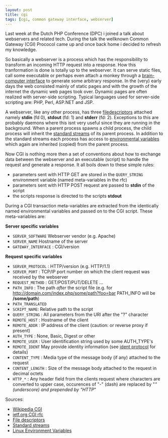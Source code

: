 ```yaml
---
layout: post
title: cgi 
tags: [cgi, common gateway interface, webserver]
---
```


Last week at the Dutch PHP Conference (DPC) i joined a talk about webservers and related tech.
During the talk the wellknown Common Gateway (CGI) Prococol came up and once back home i decided to refresh my knowledge.

So basically a webserver is a process which has the responsibility to transform an incoming HTTP request into a response. 
How this tranformation is done is totally up to the webserver.
It can serve static files, call some executable or perhaps even attach a monkey through a [brain-computer interface][1] to generate some arbitrary response.
In the (very) early days the web consisted mainly of static pages and with the growth of the internet the dynamic web pages took over.
Dynamic pages are often realized with server-side scripting. Typical languages used for server-side scripting are: PHP, Perl, ASP.NET and JSP.

A webserver, like any other process, has three [filedescriptors][4] attached namely **stdin** (fd 0), **stdout** (fd: 1) and **stderr** (fd: 2).
Exceptions to this are probably daemons where this isnt very useful since they are running in the background.
When a parent process spawns a child process, the child process will inherit the [standard streams][5] of its parent process.
In addition to the standard streams each process has access to [environmental variables][6] which again are inherited (copied) from the parent process.

Now CGI is nothing more then a set of conventions about how to exchange data between the webserver and an executable (script) to handle the request and generate a response.
It all boils down to these simple rules:  
- parameters sent with HTTP GET are stored in the `QUERY_STRING` environment variable (named meta-variables in the rfc)  
- parameters sent with HTTP POST request are passed to **stdin** of the script  
- the scripts response is directed to the scripts **stdout**  

During a CGI transaction meta-variables are extracted from the identically named environmental variables and passed on to the CGI script.
These meta-variables are:

**Server specific variables**  
- `SERVER_SOFTWARE` Webserver vendor (e.g. Apache)  
- `SERVER_NAME`  Hostname of the server  
- `GATEWAY_INTERFACE` : CGI/version  

**Request specific variables**  
- `SERVER_PROTOCOL` : HTTP/version (e.g. HTTP/1.1)  
- `SERVER_PORT` : TCP/IP port number on which the client request was received by the webserver  
- `REQUEST_METHOD` : GET/POST/PUT/DELETE ...  
- `PATH_INFO` : The path *after* the script file (e.g. for http://domain.com/index.php/some/path?foo=bar PATH_INFO will be **/some/path**)  
- `PATH_TRANSLATED`  
- `SCRIPT_NAME`: Relative path to the script
- `QUERY_STRING` : All parameters from the URI after the "?" character  
- `REMOTE_HOST` : Hostname of the client  
- `REMOTE_ADDR` : IP address of the client (caution: or reverse proxy if present)  
- `AUTH_TYPE` : None, Basic, Digest or other  
- `REMOTE_USER` :  User identification string used by some AUTH_TYPE's  
- `REMOTE_IDENT`  May provide identity information (see [ident protocol][7] for details)
- `CONTENT_TYPE` : Media type of the message body (if any) attached to the request
- `CONTENT_LENGTH` : Size of the message body attached to the request in decimal octets  
- `HTTP_*` : Any header field from the clients request where characters are converted to upper case, occurences of "-" (dash) are replaced by "_" (underscore) and prepended by "HTTP_"

Sources:  
- [Wikipedia CGI][2]  
- [ietf.org CGI rfc][3]  
- [File descriptors][4]  
- [Standard streams][5]  
- [Linux Environment Variables][6]  

[1]: https://en.wikipedia.org/wiki/Brain%E2%80%93computer_interface
[2]: https://en.wikipedia.org/wiki/Common_Gateway_Interface
[3]: http://www.ietf.org/rfc/rfc3875
[4]: https://en.wikipedia.org/wiki/File_descriptor
[5]: https://en.wikipedia.org/wiki/Standard_streams
[6]: https://help.ubuntu.com/community/EnvironmentVariables
[7]: https://en.wikipedia.org/wiki/Ident_protocol
